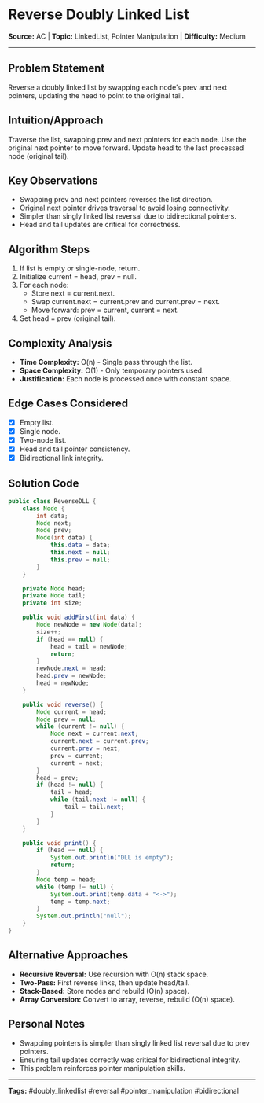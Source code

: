 # Reverse Doubly Linked List

**Source:** AC | **Topic:** LinkedList, Pointer Manipulation | **Difficulty:** Medium

---

## Problem Statement
Reverse a doubly linked list by swapping each node’s prev and next pointers, updating the head to point to the original tail.

## Intuition/Approach
Traverse the list, swapping prev and next pointers for each node. Use the original next pointer to move forward. Update head to the last processed node (original tail).

## Key Observations
- Swapping prev and next pointers reverses the list direction.
- Original next pointer drives traversal to avoid losing connectivity.
- Simpler than singly linked list reversal due to bidirectional pointers.
- Head and tail updates are critical for correctness.

## Algorithm Steps
1. If list is empty or single-node, return.
2. Initialize current = head, prev = null.
3. For each node:
   - Store next = current.next.
   - Swap current.next = current.prev and current.prev = next.
   - Move forward: prev = current, current = next.
4. Set head = prev (original tail).

## Complexity Analysis
- **Time Complexity:** O(n) - Single pass through the list.
- **Space Complexity:** O(1) - Only temporary pointers used.
- **Justification:** Each node is processed once with constant space.

## Edge Cases Considered
- [x] Empty list.
- [x] Single node.
- [x] Two-node list.
- [x] Head and tail pointer consistency.
- [x] Bidirectional link integrity.

## Solution Code
```java
public class ReverseDLL {
    class Node {
        int data;
        Node next;
        Node prev;
        Node(int data) {
            this.data = data;
            this.next = null;
            this.prev = null;
        }
    }

    private Node head;
    private Node tail;
    private int size;

    public void addFirst(int data) {
        Node newNode = new Node(data);
        size++;
        if (head == null) {
            head = tail = newNode;
            return;
        }
        newNode.next = head;
        head.prev = newNode;
        head = newNode;
    }

    public void reverse() {
        Node current = head;
        Node prev = null;
        while (current != null) {
            Node next = current.next;
            current.next = current.prev;
            current.prev = next;
            prev = current;
            current = next;
        }
        head = prev;
        if (head != null) {
            tail = head;
            while (tail.next != null) {
                tail = tail.next;
            }
        }
    }

    public void print() {
        if (head == null) {
            System.out.println("DLL is empty");
            return;
        }
        Node temp = head;
        while (temp != null) {
            System.out.print(temp.data + "<->");
            temp = temp.next;
        }
        System.out.println("null");
    }
}
```

## Alternative Approaches
- **Recursive Reversal:** Use recursion with O(n) stack space.
- **Two-Pass:** First reverse links, then update head/tail.
- **Stack-Based:** Store nodes and rebuild (O(n) space).
- **Array Conversion:** Convert to array, reverse, rebuild (O(n) space).

## Personal Notes
- Swapping pointers is simpler than singly linked list reversal due to prev pointers.
- Ensuring tail updates correctly was critical for bidirectional integrity.
- This problem reinforces pointer manipulation skills.

---
**Tags:** #doubly_linkedlist #reversal #pointer_manipulation #bidirectional